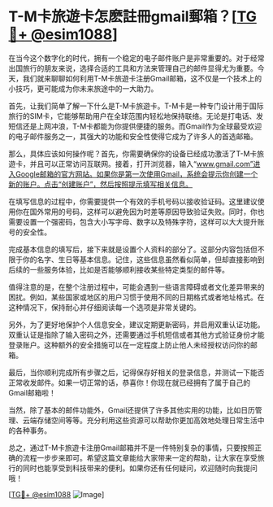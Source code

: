 # T-M卡旅遊卡怎麽註冊gmail郵箱？[[TG💪+ @esim1088](https://t.me/s/esim1088)]

在当今这个数字化的时代，拥有一个稳定的电子邮件账户是非常重要的。对于经常出国旅行的朋友来说，选择合适的工具和方法来管理自己的邮件显得尤为重要。今天，我们就来聊聊如何利用T-M卡旅遊卡注册Gmail邮箱，这不仅是一个技术上的小技巧，更可能成为你未来旅途中的一大助力。

首先，让我们简单了解一下什么是T-M卡旅遊卡。T-M卡是一种专门设计用于国际旅行的SIM卡，它能够帮助用户在全球范围内轻松地保持联络。无论是打电话、发短信还是上网冲浪，T-M卡都能为你提供便捷的服务。而Gmail作为全球最受欢迎的电子邮件服务之一，其强大的功能和安全性使得它成为了许多人的首选邮箱。

那么，具体应该如何操作呢？首先，你需要确保你的设备已经成功激活了T-M卡旅遊卡，并且可以正常访问互联网。接着，打开浏览器，输入“www.gmail.com”进入Google邮箱的官方网站。如果你是第一次使用Gmail，系统会提示你创建一个新的账户。点击“创建账户”，然后按照提示填写相关信息。

在填写信息的过程中，你需要提供一个有效的手机号码以接收验证码。这里建议使用你在国外常用的号码，这样可以避免因为时差等原因导致验证失败。同时，你也需要设置一个强密码，包含大小写字母、数字以及特殊字符，这样可以大大提升账号的安全性。

完成基本信息的填写后，接下来就是设置个人资料的部分了。这部分内容包括但不限于你的名字、生日等基本信息。记住，这些信息虽然看似简单，但却直接影响到后续的一些服务体验，比如是否能够顺利接收某些特定类型的邮件等。

值得注意的是，在整个注册过程中，可能会遇到一些语言障碍或者文化差异带来的困扰。例如，某些国家或地区的用户习惯于使用不同的日期格式或者地址格式。在这种情况下，保持耐心并仔细阅读每一个选项是非常关键的。

另外，为了更好地保护个人信息安全，建议定期更新密码，并启用双重认证功能。双重认证是指除了输入密码之外，还需要通过手机短信或者其他方式验证身份才能登录账户。这种额外的安全措施可以在一定程度上防止他人未经授权访问你的邮箱。

最后，当你顺利完成所有步骤之后，记得保存好相关的登录信息，并测试一下能否正常收发邮件。如果一切正常的话，恭喜你！你现在就已经拥有了属于自己的Gmail邮箱啦！

当然，除了基本的邮件功能外，Gmail还提供了许多其他实用的功能，比如日历管理、云端存储空间等等。充分利用这些资源可以帮助你更加高效地处理日常生活中的各种事务。

总之，通过T-M卡旅遊卡注册Gmail邮箱并不是一件特别复杂的事情，只要按照正确的流程一步步来即可。希望这篇文章能给大家带来一定的帮助，让大家在享受旅行的同时也能享受到科技带来的便利。如果你还有任何疑问，欢迎随时向我提问哦！

[[TG💪+ @esim1088](https://t.me/s/esim1088) ![Image](https://i.postimg.cc/4NQfJmqS/Snipaste-2025-05-13-00-14-12.png)]